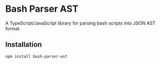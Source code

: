 # Bash Parser AST

A TypeScript/JavaScript library for parsing bash scripts into JSON AST format.

## Installation

```bash
npm install bash-parser-ast
```
